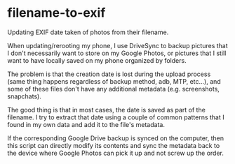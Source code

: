 # filename-to-exif
Updating EXIF date taken of photos from their filename.

When updating/rerooting my phone, I use DriveSync to backup pictures that I don't necessarily want to store on my Google Photos, or pictures that I still want to have locally saved on my phone organized by folders.

The problem is that the creation date is lost during the upload process (same thing happens regardless of backup method, adb, MTP, etc...), and some of these files don't have any additional metadata (e.g. screenshots, snapchats).

The good thing is that in most cases, the date is saved as part of the filename. I try to extract that date using a couple of common patterns that I found in my own data and add it to the file's metadata.

If the corresponding Google Drive backup is synced on the computer, then this script can directly modify its contents and sync the metadata back to the device where Google Photos can pick it up and not screw up the order.
